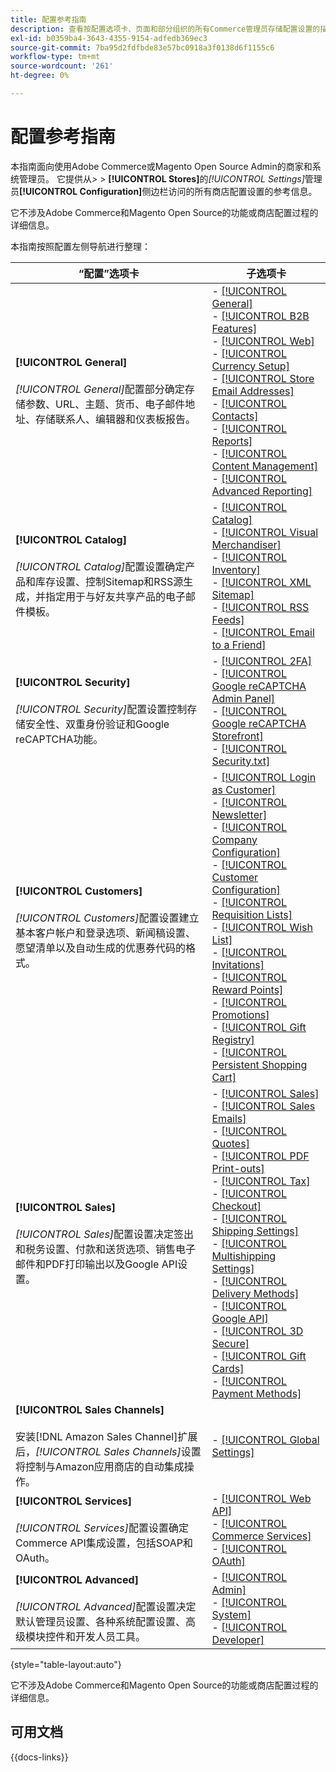 ```yaml
---
title: 配置参考指南
description: 查看按配置选项卡、页面和部分组织的所有Commerce管理员存储配置设置的描述性信息。
exl-id: b0359ba4-3643-4355-9154-adfedb369ec3
source-git-commit: 7ba95d2fdfbde83e57bc0918a3f0138d6f1155c6
workflow-type: tm+mt
source-wordcount: '261'
ht-degree: 0%

---
```


# 配置参考指南

本指南面向使用Adobe Commerce或Magento Open Source Admin的商家和系统管理员。 它提供从&#x200B;_>_ > **[!UICONTROL Stores]**&#x200B;的&#x200B;_[!UICONTROL Settings]_&#x200B;管理员&#x200B;**[!UICONTROL Configuration]**&#x200B;侧边栏访问的所有商店配置设置的参考信息。

它不涉及Adobe Commerce和Magento Open Source的功能或商店配置过程的详细信息。

本指南按照配置左侧导航进行整理：

| “配置”选项卡 | 子选项卡 |
| ----------------- | ---------- |
| **[!UICONTROL General]** <br/><br/> _[!UICONTROL General]_&#x200B;配置部分确定存储参数、URL、主题、货币、电子邮件地址、存储联系人、编辑器和仪表板报告。 | - [[!UICONTROL General]](./general/general.md)<br>- [[!UICONTROL B2B Features]](./general/b2b-features.md)<br>- [[!UICONTROL Web]](./general/web.md)<br>- [[!UICONTROL Currency Setup]](./general/currency-setup.md)<br>- [[!UICONTROL Store Email Addresses]](./general/store-email-addresses.md)<br>- [[!UICONTROL Contacts]](./general/contacts.md)<br>- [[!UICONTROL Reports]](./general/reports.md)<br>- [[!UICONTROL Content Management]](./general/content-management.md)<br>- [[!UICONTROL Advanced Reporting]](./general/advanced-reporting.md) |
| **[!UICONTROL Catalog]** <br/><br/> _[!UICONTROL Catalog]_&#x200B;配置设置确定产品和库存设置、控制Sitemap和RSS源生成，并指定用于与好友共享产品的电子邮件模板。 | - [[!UICONTROL Catalog]](./catalog/catalog.md)<br>- [[!UICONTROL Visual Merchandiser]](./catalog/visual-merchandiser.md)<br>- [[!UICONTROL Inventory]](./catalog/inventory.md)<br>- [[!UICONTROL XML Sitemap]](./catalog/xml-sitemap.md)<br>- [[!UICONTROL RSS Feeds]](./catalog/rss-feeds.md)<br>- [[!UICONTROL Email to a Friend]](./catalog/email-to-a-friend.md) |
| **[!UICONTROL Security]** <br/><br/> _[!UICONTROL Security]_&#x200B;配置设置控制存储安全性、双重身份验证和Google reCAPTCHA功能。 | - [[!UICONTROL 2FA]](./security/2fa.md)<br>- [[!UICONTROL Google reCAPTCHA Admin Panel]](./security/google-recaptcha-admin.md)<br>- [[!UICONTROL Google reCAPTCHA Storefront]](./security/google-recaptcha-storefront.md)<br>- [[!UICONTROL Security.txt]](./security/security-txt.md) |
| **[!UICONTROL Customers]** <br/><br/> _[!UICONTROL Customers]_&#x200B;配置设置建立基本客户帐户和登录选项、新闻稿设置、愿望清单以及自动生成的优惠券代码的格式。 | - [[!UICONTROL Login as Customer]](./customers/login-as-customer.md)<br>- [[!UICONTROL Newsletter]](./customers/newsletter.md)<br>- [[!UICONTROL Company Configuration]](./customers/company-configuration.md)<br>- [[!UICONTROL Customer Configuration]](./customers/customer-configuration.md)<br>- [[!UICONTROL Requisition Lists]](./customers/requisition-lists.md)<br>- [[!UICONTROL Wish List]](./customers/wishlist.md)<br>- [[!UICONTROL Invitations]](./customers/invitations.md)<br>- [[!UICONTROL Reward Points]](./customers/reward-points.md)<br>- [[!UICONTROL Promotions]](./customers/promotions.md)<br>- [[!UICONTROL Gift Registry]](./customers/gift-registry.md)<br>- [[!UICONTROL Persistent Shopping Cart]](./customers/persistent-shopping-cart.md) |
| **[!UICONTROL Sales]** <br/><br/> _[!UICONTROL Sales]_&#x200B;配置设置决定签出和税务设置、付款和送货选项、销售电子邮件和PDF打印输出以及Google API设置。 | - [[!UICONTROL Sales]](./sales/sales.md)<br>- [[!UICONTROL Sales Emails]](./sales/sales-emails.md)<br>- [[!UICONTROL Quotes]](./sales/quotes.md)<br>- [[!UICONTROL PDF Print-outs]](./sales/pdf-print-outs.md)<br>- [[!UICONTROL Tax]](./sales/tax.md)<br>- [[!UICONTROL Checkout]](./sales/checkout.md)<br>- [[!UICONTROL Shipping Settings]](./sales/shipping-settings.md)<br>- [[!UICONTROL Multishipping Settings]](./sales/multishipping-settings.md)<br>- [[!UICONTROL Delivery Methods]](./sales/delivery-methods.md)<br>- [[!UICONTROL Google API]](./sales/google-api.md)<br>- [[!UICONTROL 3D Secure]](./sales/3d-secure.md)<br>- [[!UICONTROL Gift Cards]](./sales/gift-cards.md)<br>- [[!UICONTROL Payment Methods]](./sales/payment-methods.md) |
| **[!UICONTROL Sales Channels]** <br/><br/>安装[!DNL Amazon Sales Channel]扩展后，_[!UICONTROL Sales Channels]_&#x200B;设置将控制与Amazon应用商店的自动集成操作。 | - [[!UICONTROL Global Settings]](sales-channels.md) |
| **[!UICONTROL Services]** <br/><br/> _[!UICONTROL Services]_&#x200B;配置设置确定Commerce API集成设置，包括SOAP和OAuth。 | - [[!UICONTROL Web API]](./services/magento-web-api.md)<br>- [[!UICONTROL Commerce Services]](./services/saas.md)<br>- [[!UICONTROL OAuth]](./services/oauth.md) |
| **[!UICONTROL Advanced]** <br/><br/> _[!UICONTROL Advanced]_&#x200B;配置设置决定默认管理员设置、各种系统配置设置、高级模块控件和开发人员工具。 | - [[!UICONTROL Admin]](./advanced/admin.md)<br>- [[!UICONTROL System]](./advanced/system.md)<br>- [[!UICONTROL Developer]](./advanced/developer.md) |

{style="table-layout:auto"}

它不涉及Adobe Commerce和Magento Open Source的功能或商店配置过程的详细信息。

## 可用文档

{{docs-links}}
